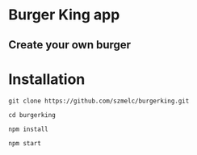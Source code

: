 # Burger King app
## Create your own burger


# Installation
`git clone https://github.com/szmelc/burgerking.git`

`cd burgerking`

`npm install`

`npm start`